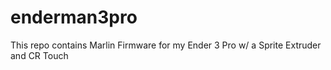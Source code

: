 # enderman3pro
This repo contains Marlin Firmware for my Ender 3 Pro w/ a Sprite Extruder and CR Touch

